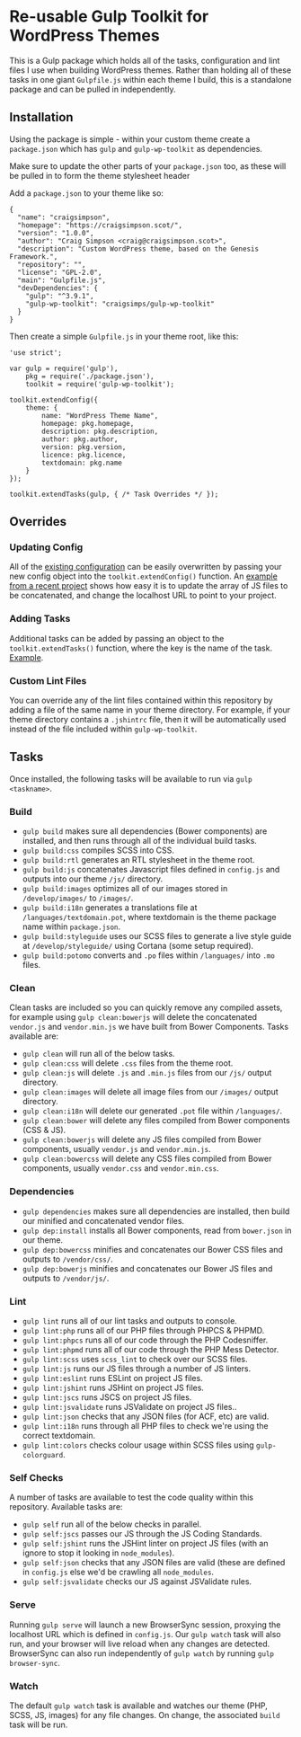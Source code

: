 # Re-usable Gulp Toolkit for WordPress Themes

This is a Gulp package which holds all of the tasks, configuration and lint files I use when building WordPress themes.  Rather than holding all of these tasks in one giant `Gulpfile.js` within each theme I build, this is a standalone package and can be pulled in independently.

## Installation

Using the package is simple - within your custom theme create a `package.json` which has `gulp` and `gulp-wp-toolkit` as dependencies. 

Make sure to update the other parts of your `package.json` too, as these will be pulled in to form the theme stylesheet header

Add a `package.json` to your theme like so:

```
{
  "name": "craigsimpson",
  "homepage": "https://craigsimpson.scot/",
  "version": "1.0.0",
  "author": "Craig Simpson <craig@craigsimpson.scot>",
  "description": "Custom WordPress theme, based on the Genesis Framework.",
  "repository": "",
  "license": "GPL-2.0",
  "main": "Gulpfile.js",
  "devDependencies": {
    "gulp": "^3.9.1",
    "gulp-wp-toolkit": "craigsimps/gulp-wp-toolkit"
  }
}
```

Then create a simple `Gulpfile.js` in your theme root, like this:

```
'use strict';

var gulp = require('gulp'),
    pkg = require('./package.json'),
    toolkit = require('gulp-wp-toolkit');

toolkit.extendConfig({
    theme: {
        name: "WordPress Theme Name",
        homepage: pkg.homepage,
        description: pkg.description,
        author: pkg.author,
        version: pkg.version,
        licence: pkg.licence,
        textdomain: pkg.name
    }
});

toolkit.extendTasks(gulp, { /* Task Overrides */ });
```

## Overrides

### Updating Config

All of the [existing configuration](config.js) can be easily overwritten by passing your new config object into the `toolkit.extendConfig()` function. An [example from a recent project](example/Gulpfile.js) shows how easy it is to update the array of JS files to be concatenated, and change the localhost URL to point to your project.

### Adding Tasks

Additional tasks can be added by passing an object to the `toolkit.extendTasks()` function, where the key is the name of the task. [Example](example/Gulpfile.js).

### Custom Lint Files

You can override any of the lint files contained within this repository by adding a file of the same name in your theme directory. For example, if your theme directory contains a `.jshintrc` file, then it will be automatically used instead of the file included within `gulp-wp-toolkit`.

## Tasks

Once installed, the following tasks will be available to run via `gulp <taskname>`.

### Build
* `gulp build` makes sure all dependencies (Bower components) are installed, and then runs through all of the individual build tasks.
* `gulp build:css` compiles SCSS into CSS.
* `gulp build:rtl` generates an RTL stylesheet in the theme root.
* `gulp build:js` concatenates Javascript files defined in `config.js` and outputs into our theme `/js/` directory.
* `gulp build:images` optimizes all of our images stored in `/develop/images/` to `/images/`.
* `gulp build:i18n` generates a translations file at `/languages/textdomain.pot`, where textdomain is the theme package name within `package.json`.
* `gulp build:styleguide` uses our SCSS files to generate a live style guide at `/develop/styleguide/` using Cortana (some setup required).
* `gulp build:potomo` converts and `.po` files within `/languages/` into `.mo` files.

### Clean
Clean tasks are included so you can quickly remove any compiled assets, for example using `gulp clean:bowerjs` will delete the concatenated `vendor.js` and `vendor.min.js` we have built from Bower Components. Tasks available are:

* `gulp clean` will run all of the below tasks.
* `gulp clean:css` will delete `.css` files from the theme root.
* `gulp clean:js` will delete `.js` and `.min.js` files from our `/js/` output directory.
* `gulp clean:images` will delete all image files from our `/images/` output directory.
* `gulp clean:i18n` will delete our generated `.pot` file within `/languages/`.
* `gulp clean:bower` will delete any files compiled from Bower components (CSS & JS).
* `gulp clean:bowerjs` will delete any JS files compiled from Bower components, usually `vendor.js` and `vendor.min.js`.
* `gulp clean:bowercss` will delete any CSS files compiled from Bower components, usually `vendor.css` and `vendor.min.css`.

### Dependencies
* `gulp dependencies` makes sure all dependencies are installed, then build our minified and concatenated vendor files.
* `gulp dep:install` installs all Bower components, read from `bower.json` in our theme.
* `gulp dep:bowercss` minifies and concatenates our Bower CSS files and outputs to `/vendor/css/`.
* `gulp dep:bowerjs` minifies and concatenates our Bower JS files and outputs to `/vendor/js/`.

### Lint
* `gulp lint` runs all of our lint tasks and outputs to console.
* `gulp lint:php` runs all of our PHP files through PHPCS & PHPMD.
* `gulp lint:phpcs` runs all of our code through the PHP Codesniffer.
* `gulp lint:phpmd` runs all of our code through the PHP Mess Detector.
* `gulp lint:scss` uses `scss_lint` to check over our SCSS files.
* `gulp lint:js` runs our JS files through a number of JS linters.
* `gulp lint:eslint` runs ESLint on project JS files.
* `gulp lint:jshint` runs JSHint on project JS files.
* `gulp lint:jscs` runs JSCS on project JS files.
* `gulp lint:jsvalidate` runs JSValidate on project JS files..
* `gulp lint:json` checks that any JSON files (for ACF, etc) are valid.
* `gulp lint:i18n` runs through all PHP files to check we're using the correct textdomain.
* `gulp lint:colors` checks colour usage within SCSS files using `gulp-colorguard`.


### Self Checks
A number of tasks are available to test the code quality within this repository. Available tasks are:

* `gulp self` run all of the below checks in parallel.
* `gulp self:jscs` passes our JS through the JS Coding Standards.
* `gulp self:jshint` runs the JSHint linter on project JS files (with an ignore to stop it looking in `node_modules`).
* `gulp self:json` checks that any JSON files are valid (these are defined in `config.js` else we'd be crawling all `node_modules`.
* `gulp self:jsvalidate` checks our JS against JSValidate rules.

### Serve
Running `gulp serve` will launch a new BrowserSync session, proxying the localhost URL which is defined in `config.js`. Our `gulp watch` task will also run, and your browser will live reload when any changes are detected. BrowserSync can also run independently of `gulp watch` by  running `gulp browser-sync`.

### Watch
The default `gulp watch` task is available and watches our theme (PHP, SCSS, JS, images) for any file changes. On change, the associated `build` task will be run.
